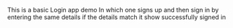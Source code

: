 This is a basic Login app demo
In which one signs up and then sign in by entering the same details 
if the details match it show successfully signed in 

